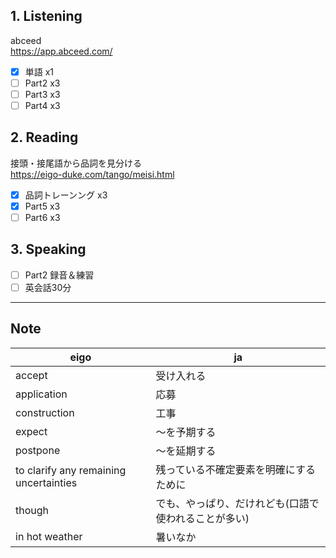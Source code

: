 ## 1. Listening
abceed  
https://app.abceed.com/

- [x] 単語 x1
- [ ] Part2 x3
- [ ] Part3 x3
- [ ] Part4 x3

## 2. Reading
接頭・接尾語から品詞を見分ける  
https://eigo-duke.com/tango/meisi.html

- [x] 品詞トレーンング x3
- [x] Part5 x3
- [ ] Part6 x3

## 3. Speaking
- [ ] Part2 録音＆練習
- [ ] 英会話30分

---

## Note
eigo | ja
-- | --
accept | 受け入れる
application | 応募
construction | 工事
expect | 〜を予期する
postpone | 〜を延期する
to clarify any remaining uncertainties | 残っている不確定要素を明確にするために
though | でも、やっぱり、だけれども(口語で使われることが多い)
in hot weather | 暑いなか

